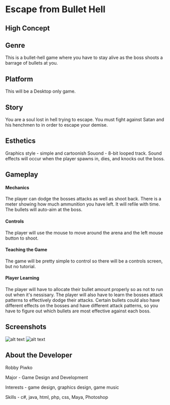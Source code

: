 # Escape from Bullet Hell

## High Concept

## Genre
This is a bullet-hell game where you have to stay alive as the boss shoots a barrage of bullets at you.

## Platform
This will be a Desktop only game.

## Story
You are a soul lost in hell trying to escape.  You must fight against Satan and his henchmen to in order to escape your demise.

## Esthetics
Graphics style - simple and cartoonish
Souond - 8-bit looped track.  Sound effects will occur when the player spawns in, dies, and knocks out the boss.

## Gameplay
#### Mechanics
The player can dodge the bosses attacks as well as shoot back.  There is a meter showing how much ammunition you have left.  It will refile with time. The bullets will auto-aim at the boss.

#### Controls
The player will use the mouse to move around the arena and the left mouse button to shoot.

#### Teaching the Game
The game will be pretty simple to control so there will be a controls screen, but no tutorial.

#### Player Learning
The player will have to allocate their bullet amount properly so as not to run out when it's nessisary.  The player will also have to learn the bosses attack patterns to effectively dodge their attacks.  Certain bullets could also have different effects on the bosses and have different attack patterns, so you have to figure out which bullets are most effective against each boss.

## Screenshots
![alt text](https://github.com/adam-p/markdown-here/raw/master/src/common/images/screenshot1.png "screenshot1")
![alt text](https://github.com/adam-p/markdown-here/raw/master/src/common/images/screenshot2.png "screenshot2")

## About the Developer
Robby Piwko

Major - Game Design and Development

Interests - game design, graphics design, game music

Skills - c#, java, html, php, css, Maya, Photoshop

